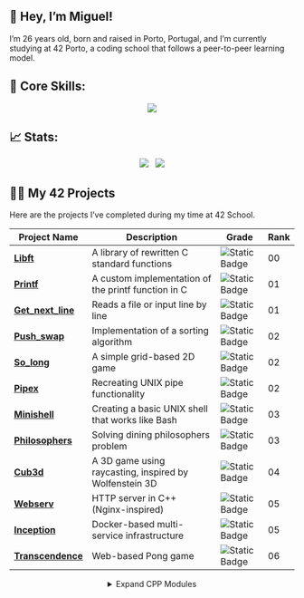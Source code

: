 ## 👋 Hey, I’m Miguel!
I’m 26 years old, born and raised in Porto, Portugal, and I’m currently studying at 42 Porto, a coding school that follows a peer-to-peer learning model.

## 🚀 Core Skills:
<p align="center">
  <a href="https://skillicons.dev">
    <img src="https://skillicons.dev/icons?i=git,c,cpp,js,html,css,tailwind,react,mongodb,linux,bash,docker" />
  
  </a>
</p>


## 📈 Stats:
<p align="center">
  <img src="https://github-readme-streak-stats.herokuapp.com/?user=m3irel3s&theme=github_dark&hide_border=true&border_radius=10"/>&nbsp;&nbsp;
  <img src="https://github-readme-stats.vercel.app/api/top-langs/?username=m3irel3s&theme=github_dark&hide_border=true&border_radius=10&layout=compact"/>
</p>


## 👨‍💻 My 42 Projects

Here are the projects I’ve completed during my time at 42 School.
<div align="center">

| **Project Name**                                             | **Description**                                      | **Grade**                                                                 | **Rank** |
|--------------------------------------------------------------|------------------------------------------------------|---------------------------------------------------------------------------|----------|
| **[Libft](https://github.com/m3irel3s/42_Libft)**                | A library of rewritten C standard functions         | ![Static Badge](https://img.shields.io/badge/125%2F100-%2328a745?style=flat) | 00 |
| **[Printf](https://github.com/m3irel3s/42_Ft_Printf)**           | A custom implementation of the printf function in C | ![Static Badge](https://img.shields.io/badge/100%2F100-%2328a745?style=flat) | 01 |
| **[Get_next_line](https://github.com/m3irel3s/42_Get_next_line)**| Reads a file or input line by line                  | ![Static Badge](https://img.shields.io/badge/125%2F100-%2328a745?style=flat) | 01 |
| **[Push_swap](https://github.com/m3irel3s/42_Push_swap)**        | Implementation of a sorting algorithm               | ![Static Badge](https://img.shields.io/badge/96%2F100-%2328a745?style=flat)  | 02 |
| **[So_long](https://github.com/m3irel3s/42_So_long)**            | A simple grid-based 2D game                         | ![Static Badge](https://img.shields.io/badge/125%2F100-%2328a745?style=flat) | 02 |
| **[Pipex](https://github.com/m3irel3s/42_Pipex)**                | Recreating UNIX pipe functionality                  | ![Static Badge](https://img.shields.io/badge/100%2F100-%2328a745?style=flat) | 02 |
| **[Minishell](https://github.com/m3irel3s/42_Minishell)**        | Creating a basic UNIX shell that works like Bash    | ![Static Badge](https://img.shields.io/badge/99%2F100-%2328a745?style=flat)  | 03 |
| **[Philosophers](https://github.com/m3irel3s/42_Philosophers)**  | Solving dining philosophers problem                 | ![Static Badge](https://img.shields.io/badge/100%2F100-%2328a745?style=flat) | 03 |
| **[Cub3d](https://github.com/m3irel3s/42_Cub3d)**                | A 3D game using raycasting, inspired by Wolfenstein 3D | ![Static Badge](https://img.shields.io/badge/125%2F100-%2328a745?style=flat) | 04 |
| **[Webserv](https://github.com/m3irel3s/42_Webserv)**            | HTTP server in C++ (Nginx-inspired)                 | ![Static Badge](https://img.shields.io/badge/100%2F100-%2328a745?style=flat) | 05 |
| **[Inception](https://github.com/m3irel3s/42_Inception)**        | Docker-based multi-service infrastructure           | ![Static Badge](https://img.shields.io/badge/IN%20PROGRESS-yellow) | 05 |
| **[Transcendence](https://github.com/m3irel3s/StarCendence)**    | Web-based Pong game                                 | ![Static Badge](https://img.shields.io/badge/IN%20PROGRESS-yellow) | 06 |

<details>
  <br>
<summary>Expand CPP Modules</summary>

| **Project Name** | **Description** | **Grade** | **Rank** |
|------------------|-----------------|-----------|----------|
| **[CPP Module 00](https://github.com/m3irel3s/42_CPP/tree/main/Module_00)** | C++ basics                                                   | ![Static Badge](https://img.shields.io/badge/100%2F100-%2328a745?style=flat) | 04 |
| **[CPP Module 01](https://github.com/m3irel3s/42_CPP/tree/main/Module_01)** | Memory allocation, references                                | ![Static Badge](https://img.shields.io/badge/100%2F100-%2328a745?style=flat) | 04 |
| **[CPP Module 02](https://github.com/m3irel3s/42_CPP/tree/main/Module_02)** | Operator overloading,  Orthodox Canonical class introduction | ![Static Badge](https://img.shields.io/badge/80%2F100-%2328a745?style=flat) | 04 |
| **[CPP Module 03](https://github.com/m3irel3s/42_CPP/tree/main/Module_03)** | Inheritance, abstract classes                                | ![Static Badge](https://img.shields.io/badge/100%2F100-%2328a745?style=flat) | 04 |
| **[CPP Module 04](https://github.com/m3irel3s/42_CPP/tree/main/Module_04)** | Polymorphism, abstract Classes, and Interfaces               | ![Static Badge](https://img.shields.io/badge/80%2F100-%2328a745?style=flat) | 04 |
| **[CPP Module 05](https://github.com/m3irel3s/42_CPP/tree/main/Module_05)** | Exceptions and error handling                                | ![Static Badge](https://img.shields.io/badge/100%2F100-%2328a745?style=flat) | 05 |
| **[CPP Module 06](https://github.com/m3irel3s/42_CPP/tree/main/Module_06)** | Casting (static, dynamic, etc.)                              | ![Static Badge](https://img.shields.io/badge/100%2F100-%2328a745?style=flat) | 05 |
| **[CPP Module 07](https://github.com/m3irel3s/42_CPP/tree/main/Module_07)** | Templates                                                    | ![Static Badge](https://img.shields.io/badge/100%2F100-%2328a745?style=flat) | 05 |
| **[CPP Module 08](https://github.com/m3irel3s/42_CPP/tree/main/Module_08)** | Algorithms and containers                                    | ![Static Badge](https://img.shields.io/badge/100%2F100-%2328a745?style=flat) | 05 |
| **[CPP Module 09](https://github.com/m3irel3s/42_CPP/tree/main/Module_09)** | Algorithms and containers                                    | ![Static Badge](https://img.shields.io/badge/100%2F100-%2328a745?style=flat) | 05 |

</details>

</div>


<!-- ![Static Badge](https://img.shields.io/badge/IN%20PROGRESS-yellow) -->
